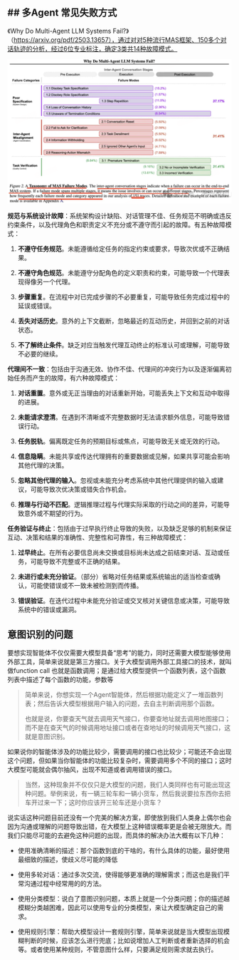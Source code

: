 ## ## 多Agent 常见失败方式

《Why Do Multi-Agent LLM Systems Fail?》（https://arxiv.org/pdf/2503.13657），通过对对5种流行MAS框架、150多个对话轨迹的分析，经过6位专业标注，确定3类共14种故障模式。

![](./img/mula1.png)

**规范与系统设计故障**：系统架构设计缺陷、对话管理不佳、任务规范不明确或违反约束条件，以及代理角色和职责定义不充分或不遵守而引起的故障。有五种故障模式：

1. **不遵守任务规范**。未能遵循给定任务的指定约束或要求，导致次优或不正确结果。

2. **不遵守角色规范**。未能遵守分配角色的定义职责和约束，可能导致一个代理表现得像另一个代理。

3. **步骤重复**。在流程中对已完成步骤的不必要重复，可能导致任务完成过程中的延误或错误。

4. **丢失对话历史**。意外的上下文截断，忽略最近的互动历史，并回到之前的对话状态。

5. **不了解终止条件**。缺乏对应当触发代理互动终止的标准认可或理解，可能导致不必要的继续。

**代理间不一致**：包括由于沟通无效、协作不佳、代理间的冲突行为以及逐渐偏离初始任务而产生的故障，有六种故障模式：

1. **对话重置**。意外或无正当理由的对话重新开始，可能丢失上下文和互动中取得的进展。

2. **未能请求澄清**。在遇到不清晰或不完整数据时无法请求额外信息，可能导致错误行动。

3. **任务脱轨**。偏离既定任务的预期目标或焦点，可能导致无关或无效的行动。

4. **信息隐瞒**。未能共享或传达代理拥有的重要数据或见解，如果共享可能会影响其他代理的决策。

5. **忽略其他代理的输入**。忽视或未能充分考虑系统中其他代理提供的输入或建议，可能导致次优决策或错失合作机会。

6. **推理与行动不匹配**。逻辑推理过程与代理实际采取的行动之间的差异，可能导致意外或不期望的行为。

**任务验证与终止**：包括由于过早执行终止导致的失败，以及缺乏足够的机制来保证互动、决策和结果的准确性、完整性和可靠性，有三种故障模式：

1. **过早终止**。在所有必要信息尚未交换或目标尚未达成之前结束对话、互动或任务，可能导致不完整或不正确的结果。

2. **未进行或未充分验证**。（部分）省略对任务结果或系统输出的适当检查或确认，可能使错误或不一致未被检测到而传播。

3. **错误验证**。在迭代过程中未能充分验证或交叉核对关键信息或决策，可能导致系统中的错误或漏洞。

## 意图识别的问题

要想实现智能体不仅仅需要大模型具备“思考”的能力，同时还需要大模型能够使用外部工具，简单来说就是第三方接口。关于大模型调用外部工具接口的技术，就叫做function call 也就是函数调用；是通过给大模型提供一个函数列表，这个函数列表中描述了每个函数的功能，参数等

> 简单来说，你想实现一个Agent智能体，然后根据功能定义了一堆函数列表；然后告诉大模型根据用户输入的问题，去自主判断调用那个函数。
> 
> 也就是说，你要查天气就去调用天气接口，你要查地址就去调用地图接口；而不是在查天气的时候调用地址接口或者在查地址的时候调用天气接口，这就是意图识别。

如果说你的智能体涉及的功能比较少，需要调用的接口也比较少；可能还不会出现这个问题，但如果当你智能体的功能比较复杂时，需要调用多个不同的接口；这时大模型可能就会偶尔抽风，出现不知道或者调用错误的接口。

> 当然，这种现象并不仅仅只是大模型的问题，我们人类同样也有可能出现这种问题。举例来说，有一辆三轮车和一辆小货车，然后我说要拉东西你去把车开过来一下；这时你应该开三轮车还是小货车？

说实话这种问题目前还没有一个完美的解决方案，即使放到我们人类身上偶尔也会因为沟通或理解的问题导致出错，在大模型上这种错误概率更是会被无限放大。而我们只能尽可能的去避免这种问题的出现，而具体的解决办法大概有以下几种：

- 使用准确清晰的描述：那个函数到底的干啥的，有什么具体的功能，最好使用最细致的描述，使歧义尽可能的降低

- 使用多轮对话：通过多次交流，使得能够更准确的理解需求；而这也是我们平常沟通过程中经常用的的方法。

- 使用分类模型：说白了意图识别问题，本质上就是一个分类问题；你的描述越模糊分类越困难，因此可以使用专业的分类模型，来让大模型确定自己的需求。

- 使用规则引擎：帮助大模型设计一套规则引擎，简单来说就是当大模型出现模糊判断的时候，应该怎么进行兜底；比如说增加人工判断或者重新选择的机会等。或者使用某种规则，不管意图什么样，只要满足规则需求就去执行。
